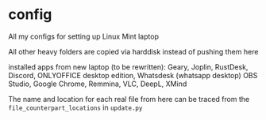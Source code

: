 # config

All my configs for setting up Linux Mint laptop

All other heavy folders are copied via harddisk instead of pushing them here

installed apps from new laptop (to be rewritten): Geary, Joplin, RustDesk,
Discord, ONLYOFFICE desktop edition, Whatsdesk (whatsapp desktop) OBS Studio,
Google Chrome, Remmina, VLC, DeepL, XMind

The name and location for each real file from here can be traced from the 
`file_counterpart_locations` in `update.py`

